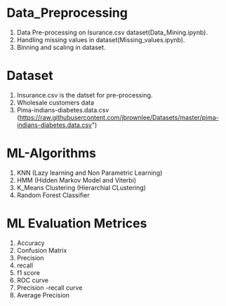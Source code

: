 # Data_Preprocessing
1. Data Pre-processing on Isurance.csv dataset(Data_Mining.ipynb).  
2. Handling missing values in dataset(Missing_values.ipynb).  
3. Binning and scaling in dataset.  


# Dataset
1. Insurance.csv is the datset for pre-processing.
2. Wholesale customers data
3. Pima-indians-diabetes.data.csv (https://raw.githubusercontent.com/jbrownlee/Datasets/master/pima-indians-diabetes.data.csv")


# ML-Algorithms
1. KNN (Lazy learning and Non Parametric Learning)
2. HMM (Hidden Markov Model and Viterbi)
3. K_Means Clustering (Hierarchial CLustering)
4. Random Forest Classifier


# ML Evaluation Metrices
1. Accuracy
2. Confusion Matrix
3. Precision
4. recall
5. f1 score
6. ROC curve
7. Precision -recall curve
8. Average Precision
